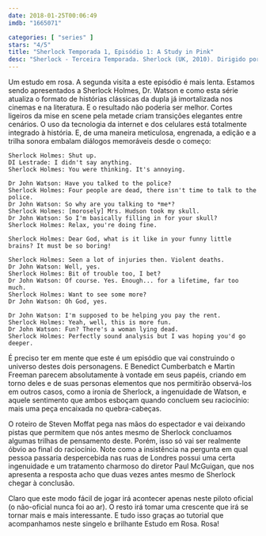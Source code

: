 ```yaml
---
date: 2018-01-25T00:06:49
imdb: "1665071"

categories: [ "series" ]
stars: "4/5"
title: "Sherlock Temporada 1, Episódio 1: A Study in Pink"
desc: "Sherlock - Terceira Temporada. Sherlock (UK, 2010). Dirigido por Paul McGuigan. Escrito por Mark Gatiss, Steven Moffat, Arthur Conan Doyle, Steve Thompson. Com Benedict Cumberbatch, Martin Freeman, Rupert Graves, Una Stubbs, Louise Brealey, Mark Gatiss, Andrew Scott, Jonathan Aris."
---
```

Um estudo em rosa. A segunda visita a este episódio é mais lenta. Estamos sendo apresentados a Sherlock Holmes, Dr. Watson e como esta série atualiza o formato de histórias clássicas da dupla já imortalizada nos cinemas e na literatura. E o resultado não poderia ser melhor. Cortes ligeiros da mise en scene pela metade criam transições elegantes entre cenários. O uso da tecnologia da internet e dos celulares está totalmente integrado à história. E, de uma maneira meticulosa, engrenada, a edição e a trilha sonora embalam diálogos memoráveis desde o começo:

```
Sherlock Holmes: Shut up.
DI Lestrade: I didn't say anything.
Sherlock Holmes: You were thinking. It's annoying.

Dr John Watson: Have you talked to the police?
Sherlock Holmes: Four people are dead, there isn't time to talk to the police.
Dr John Watson: So why are you talking to *me*?
Sherlock Holmes: [morosely] Mrs. Hudson took my skull.
Dr John Watson: So I'm basically filling in for your skull?
Sherlock Holmes: Relax, you're doing fine.

Sherlock Holmes: Dear God, what is it like in your funny little brains? It must be so boring!

Sherlock Holmes: Seen a lot of injuries then. Violent deaths.
Dr John Watson: Well, yes.
Sherlock Holmes: Bit of trouble too, I bet?
Dr John Watson: Of course. Yes. Enough... for a lifetime, far too much.
Sherlock Holmes: Want to see some more?
Dr John Watson: Oh God, yes.

Dr John Watson: I'm supposed to be helping you pay the rent.
Sherlock Holmes: Yeah, well, this is more fun.
Dr John Watson: Fun? There's a woman lying dead.
Sherlock Holmes: Perfectly sound analysis but I was hoping you'd go deeper.
```

É preciso ter em mente que este é um episódio que vai construindo o universo destes dois personagens. E Benedict Cumberbatch e Martin Freeman parecem absolutamente à vontade em seus papéis, criando em torno deles e de suas personas elementos que nos permitirão observá-los em outros casos, como a ironia de Sherlock, a ingenuidade de Watson, e aquele sentimento que ambos esboçam quando concluem seu raciocínio: mais uma peça encaixada no quebra-cabeças.

O roteiro de Steven Moffat pega nas mãos do espectador e vai deixando pistas que permitem que nós antes mesmo de Sherlock concluamos algumas trilhas de pensamento deste. Porém, isso só vai ser realmente óbvio ao final do raciocínio. Note como a insistência na pergunta em qual pessoa passaria despercebida nas ruas de Londres possui uma certa ingenuidade e um tratamento charmoso do diretor Paul McGuigan, que nos apresenta a resposta acho que duas vezes antes mesmo de Sherlock chegar à conclusão.

Claro que este modo fácil de jogar irá acontecer apenas neste piloto oficial (o não-oficial nunca foi ao ar). O resto irá tomar uma crescente que irá se tornar mais e mais interessante. E tudo isso graças ao tutorial que acompanhamos neste singelo e brilhante Estudo em Rosa. Rosa!
